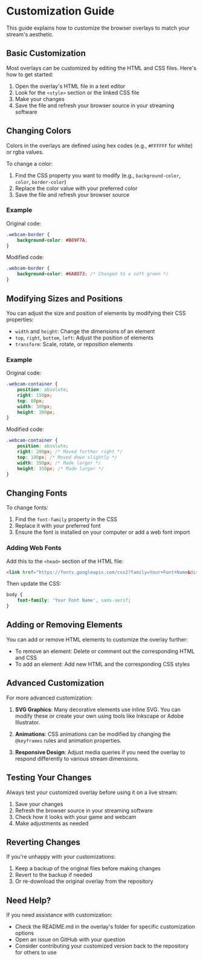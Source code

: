 # Customization Guide

This guide explains how to customize the browser overlays to match your stream's aesthetic.

## Basic Customization

Most overlays can be customized by editing the HTML and CSS files. Here's how to get started:

1. Open the overlay's HTML file in a text editor
2. Look for the `<style>` section or the linked CSS file
3. Make your changes
4. Save the file and refresh your browser source in your streaming software

## Changing Colors

Colors in the overlays are defined using hex codes (e.g., `#FFFFFF` for white) or rgba values.

To change a color:
1. Find the CSS property you want to modify (e.g., `background-color`, `color`, `border-color`)
2. Replace the color value with your preferred color
3. Save the file and refresh your browser source

### Example

Original code:
```css
.webcam-border {
    background-color: #B89F7A;
}
```

Modified code:
```css
.webcam-border {
    background-color: #6A8D73; /* Changed to a soft green */
}
```

## Modifying Sizes and Positions

You can adjust the size and position of elements by modifying their CSS properties:

- `width` and `height`: Change the dimensions of an element
- `top`, `right`, `bottom`, `left`: Adjust the position of elements
- `transform`: Scale, rotate, or reposition elements

### Example

Original code:
```css
.webcam-container {
    position: absolute;
    right: 150px;
    top: 80px;
    width: 300px;
    height: 300px;
}
```

Modified code:
```css
.webcam-container {
    position: absolute;
    right: 200px; /* Moved further right */
    top: 100px; /* Moved down slightly */
    width: 350px; /* Made larger */
    height: 350px; /* Made larger */
}
```

## Changing Fonts

To change fonts:
1. Find the `font-family` property in the CSS
2. Replace it with your preferred font
3. Ensure the font is installed on your computer or add a web font import

### Adding Web Fonts

Add this to the `<head>` section of the HTML file:
```html
<link href="https://fonts.googleapis.com/css2?family=Your+Font+Name&display=swap" rel="stylesheet">
```

Then update the CSS:
```css
body {
    font-family: 'Your Font Name', sans-serif;
}
```

## Adding or Removing Elements

You can add or remove HTML elements to customize the overlay further:

- To remove an element: Delete or comment out the corresponding HTML and CSS
- To add an element: Add new HTML and the corresponding CSS styles

## Advanced Customization

For more advanced customization:

1. **SVG Graphics**: Many decorative elements use inline SVG. You can modify these or create your own using tools like Inkscape or Adobe Illustrator.

2. **Animations**: CSS animations can be modified by changing the `@keyframes` rules and animation properties.

3. **Responsive Design**: Adjust media queries if you need the overlay to respond differently to various stream dimensions.

## Testing Your Changes

Always test your customized overlay before using it on a live stream:

1. Save your changes
2. Refresh the browser source in your streaming software
3. Check how it looks with your game and webcam
4. Make adjustments as needed

## Reverting Changes

If you're unhappy with your customizations:

1. Keep a backup of the original files before making changes
2. Revert to the backup if needed
3. Or re-download the original overlay from the repository

## Need Help?

If you need assistance with customization:
- Check the README.md in the overlay's folder for specific customization options
- Open an issue on GitHub with your question
- Consider contributing your customized version back to the repository for others to use